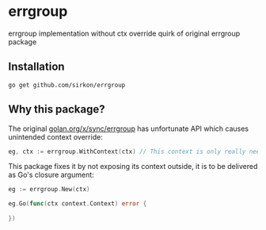 # errgroup
errgroup implementation without ctx override quirk of original errgroup package

## Installation

```shell
go get github.com/sirkon/errgroup
```

## Why this package?

The original [golan.org/x/sync/errgroup](https://pkg.go.dev/golang.org/x/sync@v0.0.0-20220513210516-0976fa681c29/errgroup)
has unfortunate API which causes unintended context override:

```go
eg, ctx := errgroup.WithContext(ctx) // This context is only really needed within the error group, not the outside
```

This package fixes it by not exposing its context outside, it is to be delivered as Go's closure argument:

```go
eg := errgroup.New(ctx)

eg.Go(func(ctx context.Context) error {
	
})
```



